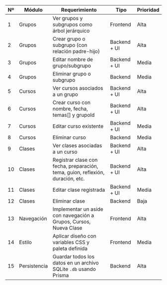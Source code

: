 | Nº  | Módulo       | Requerimiento                                                                  | Tipo         | Prioridad |
| --- | ------------ | ------------------------------------------------------------------------------ | ------------ | --------- |
| 1   | Grupos       | Ver grupos y subgrupos como árbol jerárquico                                   | Frontend     | Alta      |
| 2   | Grupos       | Crear grupo o subgrupo (con relación padre-hijo)                               | Backend + UI | Alta      |
| 3   | Grupos       | Editar nombre de grupo/subgrupo                                                | Backend + UI | Media     |
| 4   | Grupos       | Eliminar grupo o subgrupo                                                      | Backend      | Media     |
| 5   | Cursos       | Ver cursos asociados a un grupo                                                | Backend + UI | Alta      |
| 6   | Cursos       | Crear curso con nombre, fecha, temas[] y grupoId                               | Backend + UI | Alta      |
| 7   | Cursos       | Editar curso existente                                                         | Backend + UI | Media     |
| 8   | Cursos       | Eliminar curso                                                                 | Backend      | Media     |
| 9   | Clases       | Ver clases asociadas a un curso                                                | Backend + UI | Alta      |
| 10  | Clases       | Registrar clase con fecha, preparación, tema, guion, reflexión, duración, etc. | Backend + UI | Alta      |
| 11  | Clases       | Editar clase registrada                                                        | Backend + UI | Media     |
| 12  | Clases       | Eliminar clase                                                                 | Backend      | Baja      |
| 13  | Navegación   | Implementar un aside con navegación a Grupos, Cursos, Nueva Clase              | Frontend     | Alta      |
| 14  | Estilo       | Aplicar diseño con variables CSS y paleta definida                             | Frontend     | Media     |
| 15  | Persistencia | Guardar todos los datos en un archivo SQLite `.db` usando Prisma               | Backend      | Alta      |
